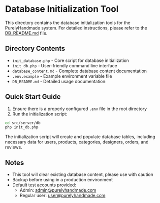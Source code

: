 # Database Initialization Tool

This directory contains the database initialization tools for the PurelyHandmade system. For detailed instructions, please refer to the [DB_README.md](./DB_README.md) file.

## Directory Contents

- `init_database.php` - Core script for database initialization
- `init_db.php` - User-friendly command line interface
- `database_content.md` - Complete database content documentation
- `.env.example` - Example environment variable file
- `DB_README.md` - Detailed usage documentation

## Quick Start Guide

1. Ensure there is a properly configured `.env` file in the root directory
2. Run the initialization script:

```bash
cd src/server/db
php init_db.php
```

The initialization script will create and populate database tables, including necessary data for users, products, categories, designers, orders, and reviews.

## Notes

- This tool will clear existing database content, please use with caution
- Backup before using in a production environment
- Default test accounts provided:
  - Admin: admin@purelyhandmade.com
  - Regular user: user@purelyhandmade.com